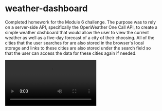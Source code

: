 # weather-dashboard
Completed homework for the Module 6 challenge. The purpose was to rely on a server-side API, specifically the OpenWeather One Call API, to create a simple weather dashboard that would allow the user to view the current weather as well as a five-day forecast of a city of their choosing. All of the cities that the user searches for are also stored in the browser's local storage and links to these cities are also stored under the search field so that the user can access the data for these cities again if needed.

![Weather Dashboard Demo](https://i.imgur.com/CeXS6JA.mp4)